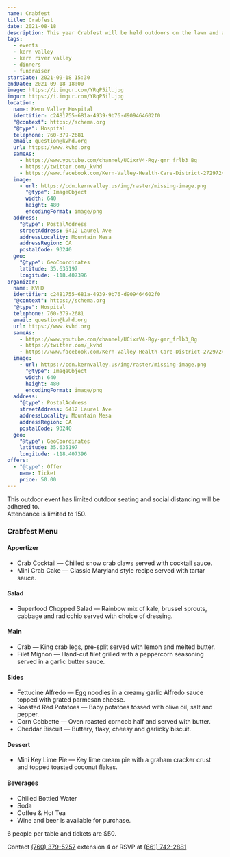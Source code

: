 ```yaml
---
name: Crabfest
title: Crabfest
date: 2021-08-18
description: This year Crabfest will be held outdoors on the lawn and attendance will be limited to 150.
tags:
  - events
  - kern valley
  - kern river valley
  - dinners
  - fundraiser
startDate: 2021-09-18 15:30
endDate: 2021-09-18 18:00
image: https://i.imgur.com/YRqP5il.jpg
imgur: https://i.imgur.com/YRqP5il.jpg
location:
  name: Kern Valley Hospital
  identifier: c2481755-681a-4939-9b76-d909464602f0
  "@context": https://schema.org
  "@type": Hospital
  telephone: 760-379-2681
  email: question@kvhd.org
  url: https://www.kvhd.org
  sameAs:
    - https://www.youtube.com/channel/UCixrV4-Rgy-gmr_frlb3_Bg
    - https://twitter.com/_kvhd
    - https://www.facebook.com/Kern-Valley-Health-Care-District-272972479424343/
  image:
    - url: https://cdn.kernvalley.us/img/raster/missing-image.png
      "@type": ImageObject
      width: 640
      height: 480
      encodingFormat: image/png
  address:
    "@type": PostalAddress
    streetAddress: 6412 Laurel Ave
    addressLocality: Mountain Mesa
    addressRegion: CA
    postalCode: 93240
  geo:
    "@type": GeoCoordinates
    latitude: 35.635197
    longitude: -118.407396
organizer:
  name: KVHD
  identifier: c2481755-681a-4939-9b76-d909464602f0
  "@context": https://schema.org
  "@type": Hospital
  telephone: 760-379-2681
  email: question@kvhd.org
  url: https://www.kvhd.org
  sameAs:
    - https://www.youtube.com/channel/UCixrV4-Rgy-gmr_frlb3_Bg
    - https://twitter.com/_kvhd
    - https://www.facebook.com/Kern-Valley-Health-Care-District-272972479424343/
  image:
    - url: https://cdn.kernvalley.us/img/raster/missing-image.png
      "@type": ImageObject
      width: 640
      height: 480
      encodingFormat: image/png
  address:
    "@type": PostalAddress
    streetAddress: 6412 Laurel Ave
    addressLocality: Mountain Mesa
    addressRegion: CA
    postalCode: 93240
  geo:
    "@type": GeoCoordinates
    latitude: 35.635197
    longitude: -118.407396
offers:
  - "@type": Offer
    name: Ticket
    price: 50.00
---
```

<div class="status-box warn">This outdoor event has limited outdoor seating and social distancing will be adhered to.<br /> Attendance is limited to 150.</div>

### Crabfest Menu

#### Appertizer
- Crab Cocktail &mdash; Chilled snow crab claws served with cocktail sauce.
- Mini Crab Cake &mdash; Classic Maryland style recipe served with tartar sauce.

#### Salad
- Superfood Chopped Salad &mdash; Rainbow mix of kale, brussel sprouts, cabbage and radicchio served with choice of dressing.

#### Main
- Crab &mdash; King crab legs, pre-split served with lemon and melted butter.
- Filet Mignon &mdash; Hand-cut filet grilled with a peppercorn seasoning served in a garlic butter sauce.

#### Sides
- Fettucine Alfredo &mdash; Egg noodles in a creamy garlic Alfredo sauce topped with grated parmesan cheese.
- Roasted Red Potatoes &mdash; Baby potatoes tossed with olive oil, salt and pepper.
- Corn Cobbette &mdash; Oven roasted corncob half and served with butter.
- Cheddar Biscuit &mdash; Buttery, flaky, cheesy and garlicky biscuit.

#### Dessert
- Mini Key Lime Pie &mdash; Key lime cream pie with a graham cracker crust and topped toasted coconut flakes.

#### Beverages
- Chilled Bottled Water
- Soda
- Coffee & Hot Tea
- Wine and beer is available for purchase.

6 people per table and tickets are $50.

Contact [(760) 379-5257](tel:+1-760-379-5257) extension 4 or RSVP at [(661) 742-2881](tel:+1-661-742-2881)
